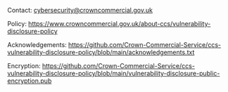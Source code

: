 Contact: cybersecurity@crowncommercial.gov.uk

Policy: https://www.crowncommercial.gov.uk/about-ccs/vulnerability-disclosure-policy

Acknowledgements: https://github.com/Crown-Commercial-Service/ccs-vulnerability-disclosure-policy/blob/main/acknowledgements.txt

Encryption: https://github.com/Crown-Commercial-Service/ccs-vulnerability-disclosure-policy/blob/main/vulnerability-disclosure-public-encryption.pub